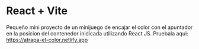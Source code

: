 # React + Vite

Pequeño mini proyecto de un minijuego de encajar el color con el apuntador en la posicion del contenedor inidicada utilizando React JS.
Pruebala aqui: https://atrapa-el-color.netlify.app
